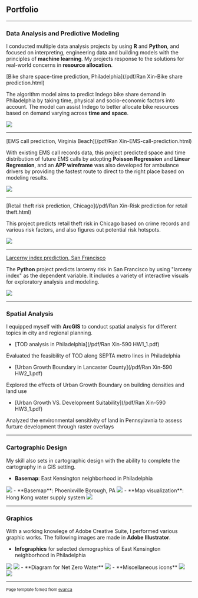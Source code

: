 ## Portfolio

---

### Data Analysis and Predictive Modeling
I conducted multiple data analysis projects by using **R** and **Python**, and focused on interpreting, engineering data and building models with the principles of **machine learning**. My projects response to the solutions for real-world concerns in **resource allocation**.

[Bike share space-time prediction, Philadelphia](/pdf/Ran Xin-Bike share prediction.html)

The algorithm model aims to predict Indego bike share demand in Philadelphia by taking time, physical and socio-economic factors into account. The model can assist Indego to better allocate bike resources based on demand varying across **time and space**.

<img src="images/bike.png?raw=true"/>

---

[EMS call prediction, Virginia Beach](/pdf/Ran Xin-EMS-call-prediction.html)

With existing EMS call records data, this project predicted space and time distribution of future EMS calls by adopting **Poisson Regression** and **Linear Regression**, and an **APP wireframe** was also developed for ambulance drivers by providing the fastest route to direct to the right place based on modeling results. 

<img src="images/EMS.png?raw=true"/>

---

[Retail theft risk prediction, Chicago](/pdf/Ran Xin-Risk prediction for retail theft.html)

This project predicts retail theft risk in Chicago based on crime records and various risk factors, and also figures out potential risk hotspots.

<img src="images/Risk.png?raw=true"/>

---

[Larcerny index prediction, San Francisco](https://njxinran95.github.io/xin_he_finalproject)

The **Python** project predicts larcerny risk in San Francisco by using "larceny index" as the dependent variable. It includes a variety of interactive visuals for exploratory analysis and modeling.  

<img src="images/bokeh_plot.png?raw=true"/>

---

### Spatial Analysis
I equipped myself with **ArcGIS** to conduct spatial analysis for different topics in city and regional planning. 

- [TOD analysis in Philadelphia](/pdf/Ran Xin-590 HW1_1.pdf)

Evaluated the feasibility of TOD along SEPTA metro lines in Philadelphia

- [Urban Growth Boundary in Lancaster County](/pdf/Ran Xin-590 HW2_1.pdf)

Explored the effects of Urban Growth Boundary on building densities and land use

- [Urban Growth VS. Development Suitability](/pdf/Ran Xin-590 HW3_1.pdf)

Analyzed the environmental sensitivity of land in Pennsylavnia to assess furture development through raster overlays 

---

### Cartographic Design 
My skill also sets in cartographic design with the ability to complete the cartography in a GIS setting. 

- **Basemap**: East Kensington neighborhood in Philadelphia
<img src="images/East Kensington-basemap-01.png?raw=true"/>
- **Basemap**: Phoenixville Borough, PA
<img src="images/Ran Xin-Phoenixville base map-01.jpg?raw=true"/>
- **Map visualization**: Hong Kong water supply system
<img src="images/HK_water-01.png?raw=true"/>

---

### Graphics
With a working knowlege of Adobe Creative Suite, I performed various graphic works. The following images are made in **Adobe Illustrator**.

- **Infographics** for selected demographics of East Kensington neighborhood in Philadelphia
<img src="images/infographic1-01.jpg?raw=true"/>
<img src="images/infographic2-01.jpg?raw=true"/>
- **Diagram for Net Zero Water** 
<img src="images/Infographic-NetZeroWater.png?raw=true"/>
- **Miscellaneous icons**
<img src="images/FIMPC icons2-01.png?raw=true"/>
<img src="images/FIMPC icons.png?raw=true"/>

---

<p style="font-size:11px">Page template forked from <a href="https://github.com/evanca/quick-portfolio">evanca</a></p>
<!-- Remove above link if you don't want to attibute -->
